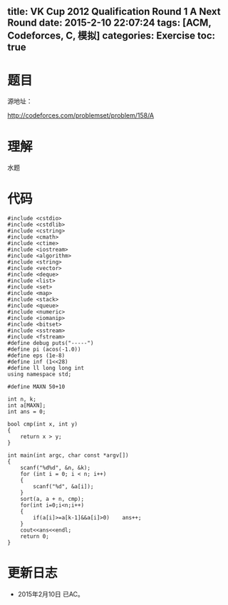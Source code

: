 title: VK Cup 2012 Qualification Round 1 A Next Round
date: 2015-2-10 22:07:24
tags: [ACM, Codeforces, C, 模拟]
categories: Exercise
toc: true
---
# 题目	
源地址：

http://codeforces.com/problemset/problem/158/A

# 理解
水题

<!-- more -->

# 代码
```
#include <cstdio>
#include <cstdlib>
#include <cstring>
#include <cmath>
#include <ctime>
#include <iostream>
#include <algorithm>
#include <string>
#include <vector>
#include <deque>
#include <list>
#include <set>
#include <map>
#include <stack>
#include <queue>
#include <numeric>
#include <iomanip>
#include <bitset>
#include <sstream>
#include <fstream>
#define debug puts("-----")
#define pi (acos(-1.0))
#define eps (1e-8)
#define inf (1<<28)
#define ll long long int
using namespace std;

#define MAXN 50+10

int n, k;
int a[MAXN];
int ans = 0;

bool cmp(int x, int y)
{
    return x > y;
}

int main(int argc, char const *argv[])
{
    scanf("%d%d", &n, &k);
    for (int i = 0; i < n; i++)
    {
        scanf("%d", &a[i]);
    }
    sort(a, a + n, cmp);
    for(int i=0;i<n;i++)
    {
    	if(a[i]>=a[k-1]&&a[i]>0)	ans++;
    }
    cout<<ans<<endl;
    return 0;
}
```
# 更新日志
- 2015年2月10日 已AC。